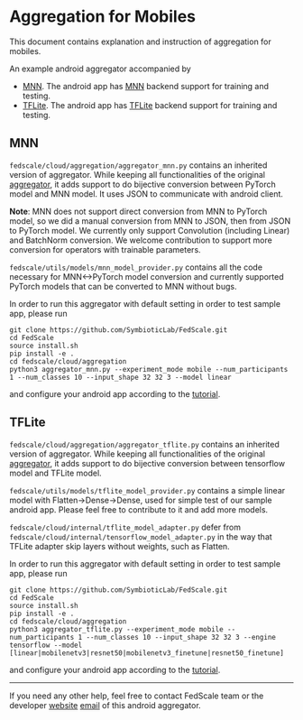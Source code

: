 # Aggregation for Mobiles

This document contains explanation and instruction of aggregation for mobiles.

An example android aggregator accompanied by 
- [MNN](https://github.com/SymbioticLab/FedScale/fedscale/edge/mnn/). The android app has [MNN](https://github.com/alibaba/MNN) backend support for training and testing.
- [TFLite](https://github.com/SymbioticLab/FedScale/fedscale/edge/tflite/). The android app has [TFLite](https://www.tensorflow.org/lite) backend support for training and testing.

## MNN

`fedscale/cloud/aggregation/aggregator_mnn.py` contains an inherited version of aggregator. While keeping all functionalities of the original [aggregator](https://github.com/SymbioticLab/FedScale/blob/master/fedscale/cloud/aggregation/aggregator.py), it adds support to do bijective conversion between PyTorch model and MNN model. It uses JSON to communicate with android client.

**Note**:
MNN does not support direct conversion from MNN to PyTorch model, so we did a manual conversion from MNN to JSON, then from JSON to PyTorch model. We currently only support Convolution (including Linear) and BatchNorm conversion. We welcome contribution to support more conversion for operators with trainable parameters.

`fedscale/utils/models/mnn_model_provider.py` contains all the code necessary for MNN<->PyTorch model conversion and currently supported PyTorch models that can be converted to MNN without bugs.

In order to run this aggregator with default setting in order to test sample app, please run
```
git clone https://github.com/SymbioticLab/FedScale.git
cd FedScale
source install.sh
pip install -e .
cd fedscale/cloud/aggregation
python3 aggregator_mnn.py --experiment_mode mobile --num_participants 1 --num_classes 10 --input_shape 32 32 3 --model linear
```
and configure your android app according to the [tutorial](https://github.com/SymbioticLab/FedScale/fedscale/edge/mnn/README.md).

## TFLite

`fedscale/cloud/aggregation/aggregator_tflite.py` contains an inherited version of aggregator. While keeping all functionalities of the original [aggregator](https://github.com/SymbioticLab/FedScale/blob/master/fedscale/cloud/aggregation/aggregator.py), it adds support to do bijective conversion between tensorflow model and TFLite model.

`fedscale/utils/models/tflite_model_provider.py` contains a simple linear model with Flatten->Dense->Dense, used for simple test of our sample android app. Please feel free to contribute to it and add more models.

`fedscale/cloud/internal/tflite_model_adapter.py` defer from `fedscale/cloud/internal/tensorflow_model_adapter.py` in the way that TFLite adapter skip layers without weights, such as Flatten.

In order to run this aggregator with default setting in order to test sample app, please run
```
git clone https://github.com/SymbioticLab/FedScale.git
cd FedScale
source install.sh
pip install -e .
cd fedscale/cloud/aggregation
python3 aggregator_tflite.py --experiment_mode mobile --num_participants 1 --num_classes 10 --input_shape 32 32 3 --engine tensorflow --model [linear|mobilenetv3|resnet50|mobilenetv3_finetune|resnet50_finetune]
```
and configure your android app according to the [tutorial](https://github.com/SymbioticLab/FedScale/fedscale/edge/tflite/README.md).

---
If you need any other help, feel free to contact FedScale team or the developer [website](https://continue-revolution.github.io) [email](mailto:continuerevolution@gmail.com) of this android aggregator.
